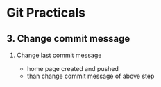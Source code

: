 # Git Practicals

## 3. Change commit message

1. Change last commit message

    - home page created and pushed
    - than change commit message of above step